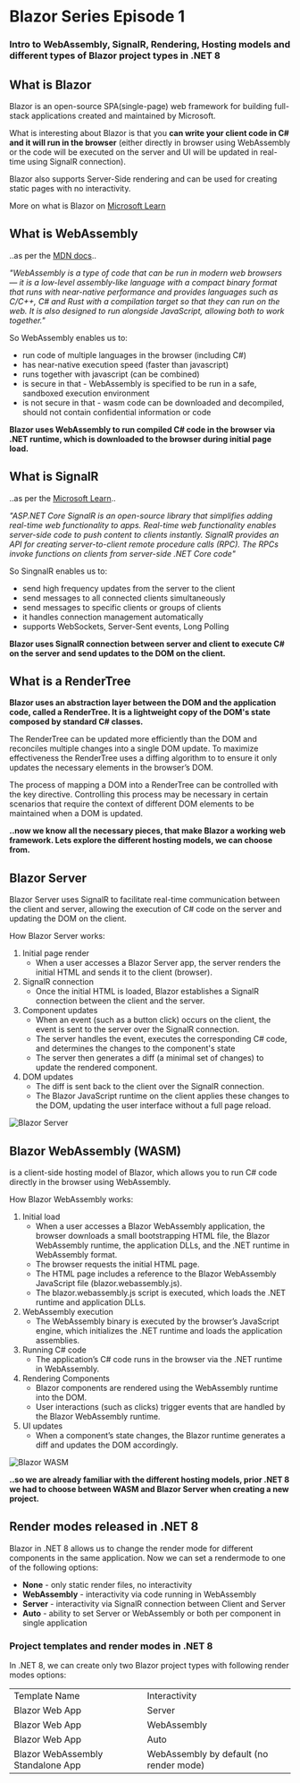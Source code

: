 # Blazor Series Episode 1

### Intro to WebAssembly, SignalR, Rendering, Hosting models and different types of Blazor project types in .NET 8

## What is Blazor

Blazor is an open-source SPA(single-page) web framework for building full-stack applications created and maintained by Microsoft.

What is interesting about Blazor is that you **can write your client code in C# and it will run in the browser** (either directly in browser using WebAssembly or the code will be executed on the server and UI will be updated in real-time using SignalR connection).

Blazor also supports Server-Side rendering and can be used for creating static pages with no interactivity.

More on what is Blazor on [Microsoft Learn](https://learn.microsoft.com/en-us/aspnet/core/blazor/?view=aspnetcore-8.0)

## What is WebAssembly

..as per the [MDN docs](https://developer.mozilla.org/en-US/docs/WebAssembly)..

*"WebAssembly is a type of code that can be run in modern web browsers — it is a low-level assembly-like language with a compact binary format that runs with near-native performance and provides languages such as C/C++, C# and Rust with a compilation target so that they can run on the web. It is also designed to run alongside JavaScript, allowing both to work together."*

So WebAssembly enables us to:

- run code of multiple languages in the browser (including C#)
- has near-native execution speed (faster than javascript)
- runs together with javascript (can be combined)
- is secure in that - WebAssembly is specified to be run in a safe, sandboxed execution environment
- is not secure in that - wasm code can be downloaded and decompiled, should not contain confidential information or code

**Blazor uses WebAssembly to run compiled C# code in the browser via .NET runtime, which is downloaded to the browser during initial page load.**

## What is SignalR

..as per the [Microsoft Learn](https://learn.microsoft.com/en-us/aspnet/core/signalr/introduction?view=aspnetcore-8.0)..

*"ASP.NET Core SignalR is an open-source library that simplifies adding real-time web functionality to apps. Real-time web functionality enables server-side code to push content to clients instantly. SignalR provides an API for creating server-to-client remote procedure calls (RPC). The RPCs invoke functions on clients from server-side .NET Core code"*

So SingnalR enables us to:

- send high frequency updates from the server to the client
- send messages to all connected clients simultaneously
- send messages to specific clients or groups of clients
- it handles connection management automatically
- supports WebSockets, Server-Sent events, Long Polling

**Blazor uses SignalR connection between server and client to execute C# on the server and send updates to the DOM on the client.**

## What is a RenderTree

**Blazor uses an abstraction layer between the DOM and the application code, called a RenderTree. It is a lightweight copy of the DOM's state composed by standard C# classes.**

The RenderTree can be updated more efficiently than the DOM and reconciles multiple changes into a single DOM update. To maximize effectiveness the RenderTree uses a diffing algorithm to to ensure it only updates the necessary elements in the browser’s DOM.

The process of mapping a DOM into a RenderTree can be controlled with the key directive. Controlling this process may be necessary in certain scenarios that require the context of different DOM elements to be maintained when a DOM is updated.

**..now we know all the necessary pieces, that make Blazor a working web framework. Lets explore the different hosting models, we can choose from.**

## Blazor Server

Blazor Server uses SignalR to facilitate real-time communication between the client and server, allowing the execution of C# code on the server and updating the DOM on the client.

How Blazor Server works:


1. Initial page render
    - When a user accesses a Blazor Server app, the server renders the initial HTML and sends it to the client (browser).
2. SignalR connection
    - Once the initial HTML is loaded, Blazor establishes a SignalR connection between the client and the server.
3. Component updates
    - When an event (such as a button click) occurs on the client, the event is sent to the server over the SignalR connection.
    - The server handles the event, executes the corresponding C# code, and determines the changes to the component's state
    - The server then generates a diff (a minimal set of changes) to update the rendered component.
4. DOM updates
    - The diff is sent back to the client over the SignalR connection.
    - The Blazor JavaScript runtime on the client applies these changes to the DOM, updating the user interface without a full page reload.

![Blazor Server](https://ondrejsevcak.github.io/img/blazor-server.png)

## Blazor WebAssembly (WASM)

is a client-side hosting model of Blazor, which allows you to run C# code directly in the browser using WebAssembly.

How Blazor WebAssembly works:

1. Initial load
    - When a user accesses a Blazor WebAssembly application, the browser downloads a small bootstrapping HTML file, the Blazor WebAssembly runtime, the application DLLs, and the .NET runtime in WebAssembly format.
    - The browser requests the initial HTML page.
    - The HTML page includes a reference to the Blazor WebAssembly JavaScript file (blazor.webassembly.js).
    - The blazor.webassembly.js script is executed, which loads the .NET runtime and application DLLs.
2. WebAssembly execution
    - The WebAssembly binary is executed by the browser’s JavaScript engine, which initializes the .NET runtime and loads the application assemblies.
3. Running C# code
    - The application’s C# code runs in the browser via the .NET runtime in WebAssembly.
4. Rendering Components
    - Blazor components are rendered using the WebAssembly runtime into the DOM.
    - User interactions (such as clicks) trigger events that are handled by the Blazor WebAssembly runtime.
5. UI updates
    - When a component’s state changes, the Blazor runtime generates a diff and updates the DOM accordingly.

![Blazor WASM](https://ondrejsevcak.github.io/img/blazor-webassembly.png)

**..so we are already familiar with the different hosting models, prior .NET 8 we had to choose between WASM and Blazor Server when creating a new project.**

## Render modes released in .NET 8

Blazor in .NET 8 allows us to change the render mode for different components in the same application.
Now we can set a rendermode to one of the following options:

- **None** - only static render files, no interactivity
- **WebAssembly** - interactivity via code running in WebAssembly
- **Server** - interactivity via SignalR connection between Client and Server
- **Auto** - ability to set Server or WebAssembly or both per component in single application

### Project templates and render modes in .NET 8

In .NET 8, we can create only two Blazor project types with following render modes options:

<table>
    <tr>
        <td>Template Name</td>
        <td>Interactivity</td>
    </tr>
    <tr>
        <td>Blazor Web App</td>
        <td>Server</td>
    </tr>
    <tr>
        <td>Blazor Web App</td>
        <td>WebAssembly</td>
    </tr>
    <tr>
        <td>Blazor Web App</td>
        <td>Auto</td>
    </tr>
    <tr>
        <td>Blazor WebAssembly Standalone App</td>
        <td>WebAssembly by default (no render mode)</td>
    </tr>
</table>